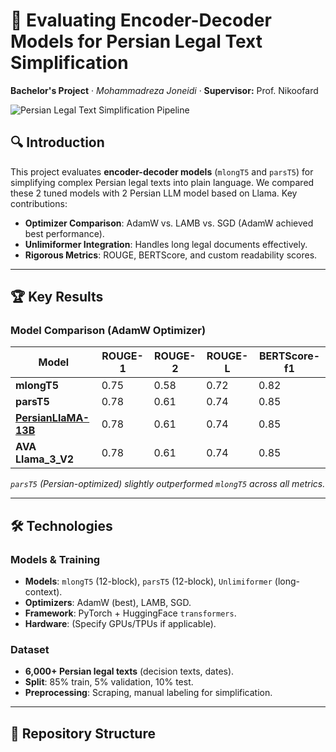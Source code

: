 # 📜 Evaluating Encoder-Decoder Models for Persian Legal Text Simplification  
**Bachelor's Project** · *Mohammadreza Joneidi* · **Supervisor:** Prof. Nikoofard  

![Persian Legal Text Simplification Pipeline](assets/pipeline.png) 

## 🔍 Introduction  
This project evaluates **encoder-decoder models** (`mlongT5` and `parsT5`) for simplifying complex Persian legal texts into plain language. We compared these 2 tuned models with 2 Persian LLM model based on Llama. Key contributions:  
- **Optimizer Comparison**: AdamW vs. LAMB vs. SGD (AdamW achieved best performance).  
- **Unlimiformer Integration**: Handles long legal documents effectively.  
- **Rigorous Metrics**: ROUGE, BERTScore, and custom readability scores.  

---

## 🏆 Key Results  

### Model Comparison (AdamW Optimizer)  
| Model       | ROUGE-1 | ROUGE-2 | ROUGE-L | BERTScore-f1 |
|-------------|---------|---------|---------|--------------| 
| **mlongT5** | 0.75    | 0.58    | 0.72    | 0.82         |   
| **parsT5**  | 0.78    | 0.61    | 0.74    | 0.85         |  
| **[PersianLlaMA-13B](https://huggingface.co/ViraIntelligentDataMining/PersianLLaMA-13B)**  | 0.78    | 0.61    | 0.74  | 0.85  | 
| **AVA Llama_3_V2**  | 0.78    | 0.61    | 0.74    | 0.85      |

*`parsT5` (Persian-optimized) slightly outperformed `mlongT5` across all metrics.*  

---

## 🛠️ Technologies  
### Models & Training  
- **Models**: `mlongT5` (12-block), `parsT5` (12-block), `Unlimiformer` (long-context).  
- **Optimizers**: AdamW (best), LAMB, SGD.  
- **Framework**: PyTorch + HuggingFace `transformers`.  
- **Hardware**: (Specify GPUs/TPUs if applicable).  

### Dataset  
- **6,000+ Persian legal texts** (decision texts, dates).  
- **Split**: 85% train, 5% validation, 10% test.  
- **Preprocessing**: Scraping, manual labeling for simplification.  

---

## 📂 Repository Structure  
